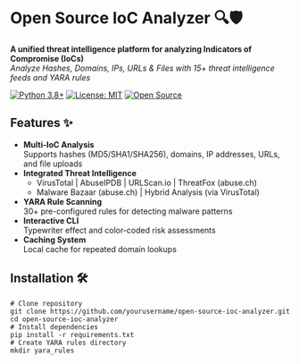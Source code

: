 # Open Source IoC Analyzer 🔍🛡️

**A unified threat intelligence platform for analyzing Indicators of Compromise (IoCs)**  
*Analyze Hashes, Domains, IPs, URLs & Files with 15+ threat intelligence feeds and YARA rules*

[![Python 3.8+](https://img.shields.io/badge/Python-3.8%2B-blue.svg)](https://www.python.org/)
[![License: MIT](https://img.shields.io/badge/License-MIT-yellow.svg)](https://opensource.org/licenses/MIT)
[![Open Source](https://badges.frapsoft.com/os/v2/open-source.svg?v=103)](https://github.com/ellerbrock/open-source-badges/)

## Features ✨

- **Multi-IoC Analysis**  
  Supports hashes (MD5/SHA1/SHA256), domains, IP addresses, URLs, and file uploads
- **Integrated Threat Intelligence**  
  - VirusTotal | AbuseIPDB | URLScan.io | ThreatFox (abuse.ch)  
  - Malware Bazaar (abuse.ch) | Hybrid Analysis (via VirusTotal)
- **YARA Rule Scanning**  
  30+ pre-configured rules for detecting malware patterns
- **Interactive CLI**  
  Typewriter effect and color-coded risk assessments
- **Caching System**  
  Local cache for repeated domain lookups

## Installation 🛠️

    # Clone repository
    git clone https://github.com/yourusername/open-source-ioc-analyzer.git
    cd open-source-ioc-analyzer         
    # Install dependencies
    pip install -r requirements.txt
    # Create YARA rules directory
    mkdir yara_rules
